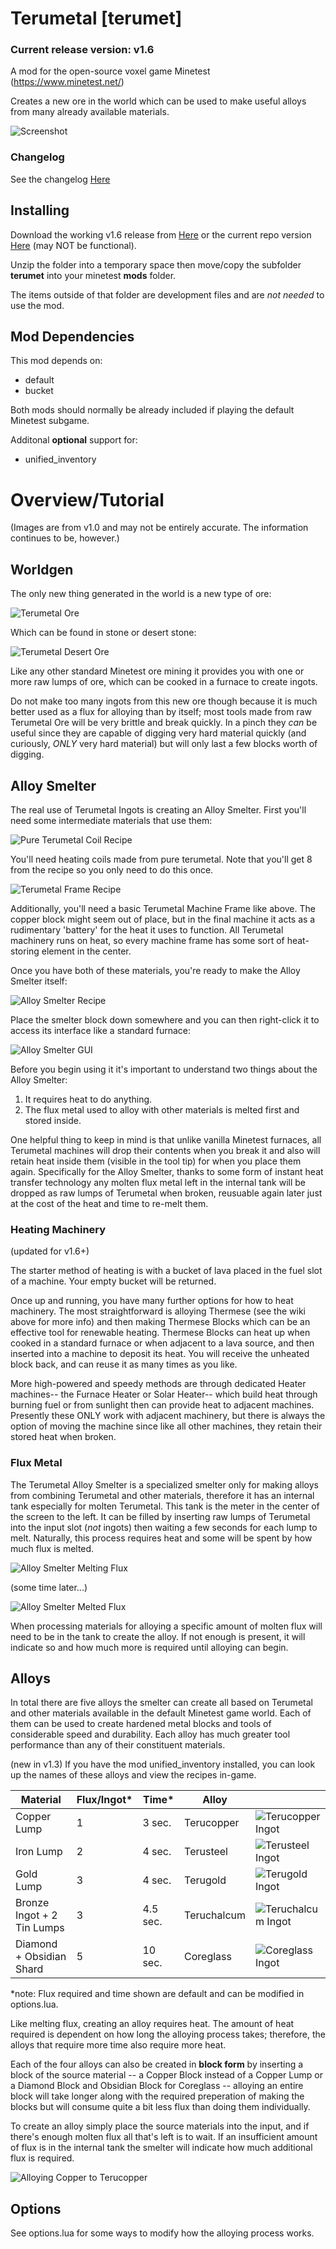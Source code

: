 # Terumetal [terumet]
### Current release version: v1.6
A mod for the open-source voxel game Minetest (https://www.minetest.net/)

Creates a new ore in the world which can be used to make useful alloys from many already available materials.

![Screenshot](https://github.com/Terumoc/terumet/blob/master/terumet/screenshot.png)

### Changelog
See the changelog [Here](changelog.md)

## Installing
Download the working v1.6 release from [Here](https://github.com/Terumoc/terumet/releases/tag/v1.6)
or the current repo version [Here](https://github.com/Terumoc/terumet/archive/master.zip) (may NOT be functional).

Unzip the folder into a temporary space then move/copy the subfolder **terumet** into your minetest **mods** folder.

The items outside of that folder are development files and are *not needed* to use the mod.

## Mod Dependencies
This mod depends on:
* default
* bucket

Both mods should normally be already included if playing the default Minetest subgame.

Additonal **optional** support for:
* unified_inventory

# Overview/Tutorial

(Images are from v1.0 and may not be entirely accurate. The information continues to be, however.)

## Worldgen
The only new thing generated in the world is a new type of ore:

![Terumetal Ore](tutorial/ore_stone.png)

Which can be found in stone or desert stone:

![Terumetal Desert Ore](tutorial/ore_desert_stone.png)

Like any other standard Minetest ore mining it provides you with one or more raw lumps of ore, which can be cooked in a furnace to create ingots.

Do not make too many ingots from this new ore though because it is much better used as a flux for alloying than by itself; most tools made from raw Terumetal Ore will be very brittle and break quickly. In a pinch they *can* be useful since they are capable of digging very hard material quickly (and curiously, *ONLY* very hard material) but will only last a few blocks worth of digging.

## Alloy Smelter
The real use of Terumetal Ingots is creating an Alloy Smelter. First you'll need some intermediate materials that use them:

![Pure Terumetal Coil Recipe](tutorial/coil_recipe.PNG)

You'll need heating coils made from pure terumetal. Note that you'll get 8 from the recipe so you only need to do this once.

![Terumetal Frame Recipe](tutorial/frame_recipe.PNG)

Additionally, you'll need a basic Terumetal Machine Frame like above. The copper block might seem out of place, but in the final machine it acts as a rudimentary 'battery' for the heat it uses to function. All Terumetal machinery runs on heat, so every machine frame has some sort of heat-storing element in the center.

Once you have both of these materials, you're ready to make the Alloy Smelter itself:

![Alloy Smelter Recipe](tutorial/smelter_recipe.png)

Place the smelter block down somewhere and you can then right-click it to access its interface like a standard furnace:

![Alloy Smelter GUI](tutorial/smelter_gui.png)

Before you begin using it it's important to understand two things about the Alloy Smelter:
1. It requires heat to do anything.
2. The flux metal used to alloy with other materials is melted first and stored inside.

One helpful thing to keep in mind is that unlike vanilla Minetest furnaces, all Terumetal machines will drop their contents when you break it and also will retain heat inside them (visible in the tool tip) for when you place them again. Specifically for the Alloy Smelter, thanks to some form of instant heat transfer technology any molten flux metal left in the internal tank will be dropped as raw lumps of Terumetal when broken, reusuable again later just at the cost of the heat and time to re-melt them.

### Heating Machinery
(updated for v1.6+)

The starter method of heating is with a bucket of lava placed in the fuel slot of a machine. Your empty bucket will be returned.

Once up and running, you have many further options for how to heat machinery. The most straightforward is alloying Thermese (see the wiki above for more info) and then making Thermese Blocks which can be an effective tool for renewable heating. Thermese Blocks can heat up when cooked in a standard furnace or when adjacent to a lava source, and then inserted into a machine to deposit its heat. You will receive the unheated block back, and can reuse it as many times as you like.

More high-powered and speedy methods are through dedicated Heater machines-- the Furnace Heater or Solar Heater-- which build heat through burning fuel or from sunlight then can provide heat to adjacent machines. Presently these ONLY work with adjacent machinery, but there is always the option of moving the machine since like all other machines, they retain their stored heat when broken.

### Flux Metal
The Terumetal Alloy Smelter is a specialized smelter only for making alloys from combining Terumetal and other materials, therefore it has an internal tank especially for molten Terumetal. This tank is the meter in the center of the screen to the left. It can be filled by inserting raw lumps of Terumetal into the input slot (*not* ingots) then waiting a few seconds for each lump to melt. Naturally, this process requires heat and some will be spent by how much flux is melted.

![Alloy Smelter Melting Flux](tutorial/smelter_melting_flux.png)

(some time later...)

![Alloy Smelter Melted Flux](tutorial/smelter_melting_flux_2.png)

When processing materials for alloying a specific amount of molten flux will need to be in the tank to create the alloy. If not enough is present, it will indicate so and how much more is required until alloying can begin.

## Alloys
In total there are five alloys the smelter can create all based on Terumetal and other materials available in the default Minetest game world. Each of them can be used to create hardened metal blocks and tools of considerable speed and durability. Each alloy has much greater tool performance than any of their constituent materials.

(new in v1.3) If you have the mod unified_inventory installed, you can look up the names of these alloys and view the recipes in-game.

| Material | Flux/Ingot* | Time* | Alloy |  |
|----------------------------|-------------|---------|------------|----------------------|
| Copper Lump | 1 | 3 sec. | Terucopper | ![Terucopper Ingot](terumet/textures/terumet_ingot_tcop.png) |
| Iron Lump | 2 | 4 sec. | Terusteel | ![Terusteel Ingot](terumet/textures/terumet_ingot_tste.png) |
| Gold Lump | 3 | 4 sec. | Terugold | ![Terugold Ingot](terumet/textures/terumet_ingot_tgol.png) |
| Bronze Ingot + 2 Tin Lumps | 3 | 4.5 sec. | Teruchalcum | ![Teruchalcum Ingot](terumet/textures/terumet_ingot_tcha.png) |
| Diamond + Obsidian Shard | 5 | 10 sec. | Coreglass | ![Coreglass Ingot](terumet/textures/terumet_ingot_cgls.png) |

*note: Flux required and time shown are default and can be modified in options.lua.

Like melting flux, creating an alloy requires heat. The amount of heat required is dependent on how long the alloying process takes; therefore, the alloys that require more time also require more heat.

Each of the four alloys can also be created in **block form** by inserting a block of the source material -- a Copper Block instead of a Copper Lump or a Diamond Block and Obsidian Block for Coreglass -- alloying an entire block will take longer along with the required preperation of making the blocks but will consume quite a bit less flux than doing them individually.

To create an alloy simply place the source materials into the input, and if there's enough molten flux all that's left is to wait. If an insufficient amount of flux is in the internal tank the smelter will indicate how much additional flux is required.

![Alloying Copper to Terucopper](tutorial/smelter_alloying.png)

## Options
See options.lua for some ways to modify how the alloying process works.
